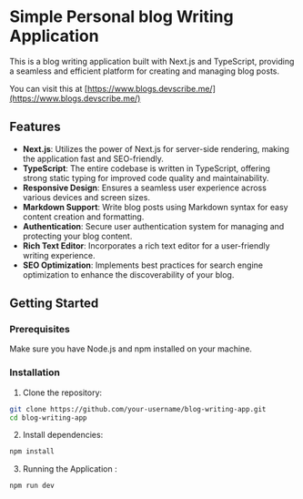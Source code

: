 # Simple Personal blog Writing Application

This is a blog writing application built with Next.js and TypeScript, providing a seamless and efficient platform for creating and managing blog posts.

You can visit this at [https://www.blogs.devscribe.me/](https://www.blogs.devscribe.me/)

## Features

- **Next.js**: Utilizes the power of Next.js for server-side rendering, making the application fast and SEO-friendly.
- **TypeScript**: The entire codebase is written in TypeScript, offering strong static typing for improved code quality and maintainability.
- **Responsive Design**: Ensures a seamless user experience across various devices and screen sizes.
- **Markdown Support**: Write blog posts using Markdown syntax for easy content creation and formatting.
- **Authentication**: Secure user authentication system for managing and protecting your blog content.
- **Rich Text Editor**: Incorporates a rich text editor for a user-friendly writing experience.
- **SEO Optimization**: Implements best practices for search engine optimization to enhance the discoverability of your blog.

## Getting Started

### Prerequisites

Make sure you have Node.js and npm installed on your machine.

### Installation

1. Clone the repository:

```bash
git clone https://github.com/your-username/blog-writing-app.git
cd blog-writing-app
```
2. Install dependencies:
```bash
npm install
```
3. Running the Application :
```bash
npm run dev
```
